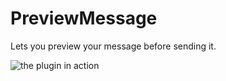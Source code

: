# PreviewMessage

Lets you preview your message before sending it.

![the plugin in action](https://github.com/Vendicated/Roflcord/assets/45497981/3ce32860-e5cd-4ea2-bdab-e121f1703579)

